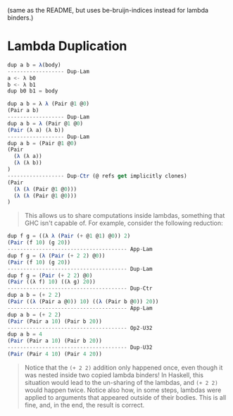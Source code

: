 (same as the README, but uses be-bruijn-indices instead for lambda binders.)

# Lambda Duplication

```javascript
dup a b = λ(body)
------------------ Dup-Lam
a <- λ b0
b <- λ b1
dup b0 b1 = body
```

```javascript
dup a b = λ λ (Pair @1 @0)
(Pair a b)
------------------ Dup-Lam
dup a b = λ (Pair @1 @0)
(Pair (λ a) (λ b))
------------------ Dup-Lam
dup a b = (Pair @1 @0)
(Pair
  (λ (λ a))
  (λ (λ b))
)
------------------ Dup-Ctr (@ refs get implicitly clones)
(Pair
  (λ (λ (Pair @1 @0)))
  (λ (λ (Pair @1 @0)))
)
```

> This allows us to share computations inside lambdas, something that GHC isn't
> capable of. For example, consider the following reduction:

```javascript
dup f g = ((λ λ (Pair (+ @1 @1) @0)) 2)
(Pair (f 10) (g 20))
-------------------------------------- App-Lam
dup f g = (λ (Pair (+ 2 2) @0))
(Pair (f 10) (g 20))
-------------------------------------- Dup-Lam
dup f g = (Pair (+ 2 2) @0)
(Pair ((λ f) 10) ((λ g) 20))
-------------------------------------- Dup-Ctr
dup a b = (+ 2 2)
(Pair ((λ (Pair a @0)) 10) ((λ (Pair b @0)) 20))
-------------------------------------- App-Lam
dup a b = (+ 2 2)
(Pair (Pair a 10) (Pair b 20))
-------------------------------------- Op2-U32
dup a b = 4
(Pair (Pair a 10) (Pair b 20))
-------------------------------------- Dup-U32
(Pair (Pair 4 10) (Pair 4 20))
```

> Notice that the `(+ 2 2)` addition only happened once, even though it was
> nested inside two copied lambda binders! In Haskell, this situation would lead
> to the un-sharing of the lambdas, and `(+ 2 2)` would happen twice. Notice also
> how, in some steps, lambdas were applied to arguments that appeared outside of
> their bodies. This is all fine, and, in the end, the result is correct.
